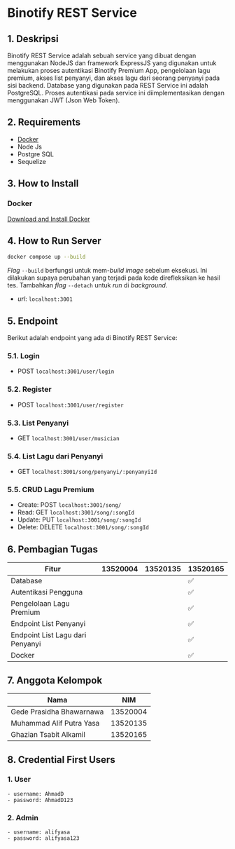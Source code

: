 # Binotify REST Service

## 1. Deskripsi

Binotify REST Service adalah sebuah service yang dibuat dengan menggunakan NodeJS dan framework ExpressJS yang digunakan untuk melakukan
proses autentikasi Binotify Premium App, pengelolaan lagu premium, akses list penyanyi, dan akses lagu dari seorang penyanyi pada sisi backend. Database yang digunakan pada REST Service ini adalah PostgreSQL. Proses autentikasi pada service ini diimplementasikan dengan menggunakan JWT (Json Web Token). 

## 2. Requirements

 - [Docker](https://docs.docker.com/get-docker/)
 - Node Js
 - Postgre SQL
 - Sequelize

## 3. How to Install

### Docker

[Download and Install Docker](https://docs.docker.com/get-docker/)

## 4. How to Run Server

```bash
docker compose up --build
```

*Flag* `--build` berfungsi untuk mem-*build image* sebelum eksekusi. Ini dilakukan supaya perubahan yang terjadi pada kode direfleksikan ke hasil tes. Tambahkan *flag* `--detach` untuk *run* di *background*.

 - *url*: `localhost:3001`

## 5. Endpoint

Berikut adalah endpoint yang ada di Binotify REST Service:
### 5.1. Login

- POST `localhost:3001/user/login`

### 5.2. Register

- POST `localhost:3001/user/register`

### 5.3. List Penyanyi

- GET `localhost:3001/user/musician`

### 5.4. List Lagu dari Penyanyi 

- GET `localhost:3001/song/penyanyi/:penyanyiId`

### 5.5. CRUD Lagu Premium

- Create: POST `localhost:3001/song/`
- Read: GET `localhost:3001/song/:songId`
- Update: PUT `localhost:3001/song/:songId`
- Delete: DELETE `localhost:3001/song/:songId`

## 6. Pembagian Tugas

| Fitur  | 13520004 | 13520135 | 13520165 |
| --- | --- | --- | --- |
| Database |  |  | :white_check_mark: |
| Autentikasi Pengguna |  |  | :white_check_mark: |
| Pengelolaan Lagu Premium |  |  | :white_check_mark: |
| Endpoint List Penyanyi |  |  | :white_check_mark: |
| Endpoint List Lagu dari Penyanyi |  |  | :white_check_mark: |
| Docker  |  |  | :white_check_mark: |

## 7. Anggota Kelompok

| Nama  | NIM |
| --- | --- |
| Gede Prasidha Bhawarnawa | 13520004 |
| Muhammad Alif Putra Yasa   | 13520135 |
| Ghazian Tsabit Alkamil   | 13520165 |

## 8. Credential First Users

### 1. User
    - username: AhmadD
    - password: AhmadD123

### 2. Admin
    - username: alifyasa
    - password: alifyasa123